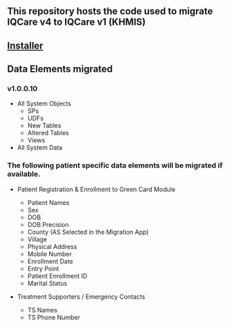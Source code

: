## This repository hosts the code used to migrate IQCare v4 to IQCare v1 (KHMIS)

## [Installer](http://iqtools.azurewebsites.net/apps/Four2One/beta/Four2One.application)

## Data Elements migrated

### v1.0.0.10

- All System Objects 
	- SPs 
	- UDFs
	- New Tables
	- Altered Tables
	- Views
- All System Data

### The following patient specific data elements will be migrated if available.

- Patient Registration & Enrollment to Green Card Module
	- Patient Names
	- Sex
	- DOB
	- DOB Precision
	- County (AS Selected in the Migration App)
	- Village
	- Physical Address
	- Mobile Number
	- Enrollment Date
	- Entry Point
	- Patient Enrollment ID
	- Marital Status

- Treatment Supporters / Emergency Contacts
	- TS Names
	- TS Phone Number
